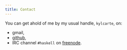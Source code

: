 ```yaml
---
title: Contact
---
```


You can get ahold of me by my usual handle, `kylcarte`, on:

* gmail,
* [github](http://github.com/kylcarte/),
* IRC channel `#haskell` on [freenode](http://freenode.net/).


